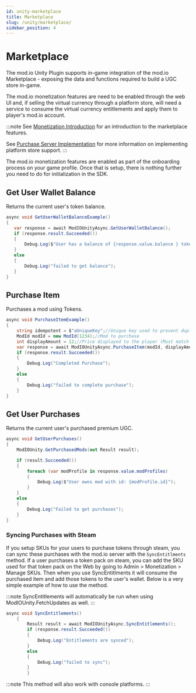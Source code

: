 ```yaml
---
id: unity-marketplace
title: Marketplace
slug: /unity/marketplace/
sidebar_position: 4
---
```


# Marketplace

The mod.io Unity Plugin supports in-game integration of the mod.io Marketplace - exposing the data and functions required to build a UGC store in-game.

The mod.io monetization features are need to be enabled through the web UI and, if selling the virtual currency through a platform store, will need a service to consume the virtual currency entitlements and apply them to player's mod.io account.

:::note
See [Monetization Introduction](/monetization/) for an introduction to the marketplace features.

See [Purchase Server Implementation](/web-services/marketplace/overview/) for more information on implementing platform store support.
:::

The mod.io monetization features are enabled as part of the onboarding process on your game profile. Once that is setup, there is nothing further you need to do for initialization in the SDK.

## Get User Wallet Balance

Returns the current user's token balance.

```csharp
async void GetUserWalletBalanceExample()
{
   var response = await ModIOUnityAsync.GetUserWalletBalance();
   if (response.result.Succeeded())
   {
       Debug.Log($"User has a balance of {response.value.balance } tokens.");
   }
   else
   {
       Debug.Log("failed to get balance");
   }
}
```

## Purchase Item

Purchases a mod using Tokens.

```csharp
async void PurchaseItemExample()
{
    string idempotent = $"aUniqueKey";//Unique key used to prevent duplicate purchases
    ModId modId = new ModId(1234);//Mod to purchase
    int displayAmount = 12;//Price displayed to the player (Must match mod price)
    var response = await ModIOUnityAsync.PurchaseItem(modId, displayAmount, idempotent);
    if (response.result.Succeeded())
    {
        Debug.Log("Completed Purchase");
    }
    else
    {
        Debug.Log("failed to complete purchase");
    }
}
```

## Get User Purchases

Returns the current user's purchased premium UGC.

```csharp
async void GetUserPurchases()
{
    ModIOUnity.GetPurchasedMods(out Result result);

    if (result.Succeeded())
    {
        foreach (var modProfile in response.value.modProfiles)
        {
            Debug.Log($"User owns mod with id: {modProfile.id}");
        }
    }
    else
    {
        Debug.Log("Failed to get purchases");
    }
}
```

### Syncing Purchases with Steam
If you setup SKUs for your users to purchase tokens through steam, you can sync these purchases with the mod.io server with the `SyncEntitlments` method. If a user purchases a token pack on steam, you can add the SKU used for that token pack on the Web by going to Admin > Monetization > Manage SKUs. Then when you use SyncEntitlments it will consume the purchased item and add those tokens to the user's wallet. Below is a very simple example of how to use the method.

:::note
SyncEntitlements will automatically be run when using ModIOUnity.FetchUpdates as well.
:::

```csharp
async void SyncEntitlements()
    {
        Result result = await ModIOUnityAsync.SyncEntitlements();
        if (response.result.Succeeded())
        {
            Debug.Log("Entitlements are synced");
        }
        else
        {
            Debug.Log("failed to sync");
        }
        }
```
:::note
This method will also work with console platforms.
:::
